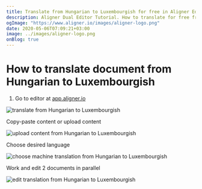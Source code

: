```yaml
---
title: Translate from Hungarian to Luxembourgish for free in Aligner Editor
description: Aligner Dual Editor Tutorial. How to translate for free from Hungarian to Luxembourgish. Aligner is multilingual document management platform. 
ogImage: "https://www.aligner.io/images/aligner-logo.png"
date: 2020-05-06T07:09:21+03:00
image: ../images/aligner-logo.png
onBlog: true
---
```


# How to translate document from Hungarian to Luxembourgish

1. Go to editor at [app.aligner.io](https://app.aligner.io "Aligner App web page")

![translate from Hungarian to Luxembourgish](../aligner-blank-editor.png "translate from Hungarian to Luxembourgish")

Copy-paste content or upload content

![upload content from Hungarian to Luxembourgish](../aligner-uploaded-document.png "upload content from Hungarian to Luxembourgish")

Choose desired language

![choose machine translation from Hungarian to Luxembourgish](../aligner-language-dropdown.png "choose machine translation from Hungarian to Luxembourgish")

Work and edit 2 documents in parallel

![edit translation from Hungarian to Luxembourgish](../aligner-double-sitded-editor.png "edit translation from Hungarian to Luxembourgish")

